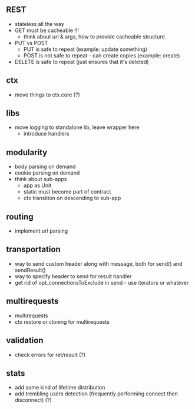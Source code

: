 ## REST

* stateless all the way
* GET must be cacheable !!!
	* think about url & args, how to provide cacheable structure
* PUT vs POST
	* PUT is safe to repeat (example: update something)
	* POST is not safe to repeat - can create copies (example: create)
* DELETE is safe to repeat (just ensures that it's deleted)

## ctx

* move things to ctx.core (?)

## libs

* move logging to standalone lib, leave wrapper here
	* introduce handlers

## modularity

* body parsing on demand
* cookie parsing on demand
* think about sub-apps
	* app as Unit
	* static must become part of contract
	* ctx transition on descending to sub-app

## routing

* implement url parsing

## transportation

* way to send custom header along with message, both for send() and sendResult()
* way to specify header to send for result handler
* get rid of opt_connectionsToExclude in send - use iterators or whatever

## multirequests

* multirequests
* ctx restore or cloning for multirequests

## validation

* check errors for ret/result (?)

## stats

* add some kind of lifetime distribution
* add trembling users detection (frequently performing connect then disconnect) (?)
